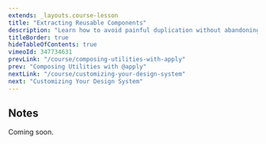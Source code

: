 ```yaml
---
extends: _layouts.course-lesson
title: "Extracting Reusable Components"
description: "Learn how to avoid painful duplication without abandoning the utility-first workflow."
titleBorder: true
hideTableOfContents: true
vimeoId: 347734631
prevLink: "/course/composing-utilities-with-apply"
prev: "Composing Utilities with @apply"
nextLink: "/course/customizing-your-design-system"
next: "Customizing Your Design System"
---
```


## Notes

Coming soon.
